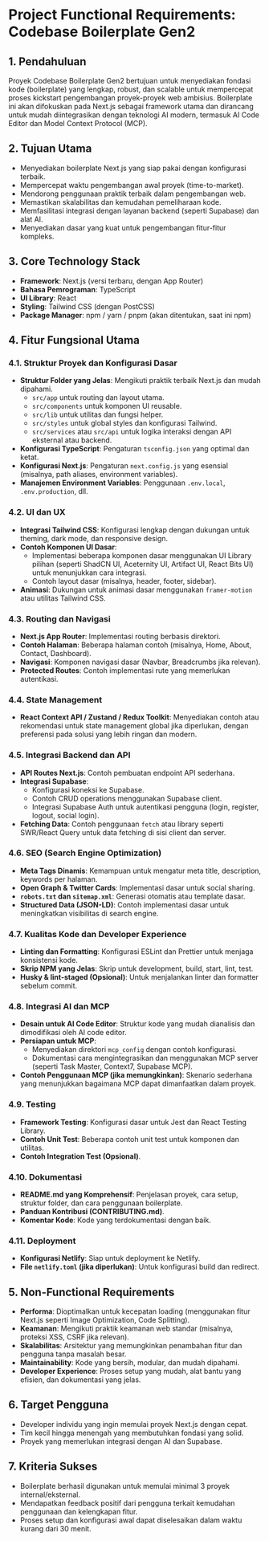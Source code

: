 # Project Functional Requirements: Codebase Boilerplate Gen2

## 1. Pendahuluan

Proyek Codebase Boilerplate Gen2 bertujuan untuk menyediakan fondasi kode (boilerplate) yang lengkap, robust, dan scalable untuk mempercepat proses kickstart pengembangan proyek-proyek web ambisius. Boilerplate ini akan difokuskan pada Next.js sebagai framework utama dan dirancang untuk mudah diintegrasikan dengan teknologi AI modern, termasuk AI Code Editor dan Model Context Protocol (MCP).

## 2. Tujuan Utama

*   Menyediakan boilerplate Next.js yang siap pakai dengan konfigurasi terbaik.
*   Mempercepat waktu pengembangan awal proyek (time-to-market).
*   Mendorong penggunaan praktik terbaik dalam pengembangan web.
*   Memastikan skalabilitas dan kemudahan pemeliharaan kode.
*   Memfasilitasi integrasi dengan layanan backend (seperti Supabase) dan alat AI.
*   Menyediakan dasar yang kuat untuk pengembangan fitur-fitur kompleks.

## 3. Core Technology Stack

*   **Framework**: Next.js (versi terbaru, dengan App Router)
*   **Bahasa Pemrograman**: TypeScript
*   **UI Library**: React
*   **Styling**: Tailwind CSS (dengan PostCSS)
*   **Package Manager**: npm / yarn / pnpm (akan ditentukan, saat ini npm)

## 4. Fitur Fungsional Utama

### 4.1. Struktur Proyek dan Konfigurasi Dasar
*   **Struktur Folder yang Jelas**: Mengikuti praktik terbaik Next.js dan mudah dipahami.
    *   `src/app` untuk routing dan layout utama.
    *   `src/components` untuk komponen UI reusable.
    *   `src/lib` untuk utilitas dan fungsi helper.
    *   `src/styles` untuk global styles dan konfigurasi Tailwind.
    *   `src/services` atau `src/api` untuk logika interaksi dengan API eksternal atau backend.
*   **Konfigurasi TypeScript**: Pengaturan `tsconfig.json` yang optimal dan ketat.
*   **Konfigurasi Next.js**: Pengaturan `next.config.js` yang esensial (misalnya, path aliases, environment variables).
*   **Manajemen Environment Variables**: Penggunaan `.env.local`, `.env.production`, dll.

### 4.2. UI dan UX
*   **Integrasi Tailwind CSS**: Konfigurasi lengkap dengan dukungan untuk theming, dark mode, dan responsive design.
*   **Contoh Komponen UI Dasar**:
    *   Implementasi beberapa komponen dasar menggunakan UI Library pilihan (seperti ShadCN UI, Aceternity UI, Artifact UI, React Bits UI) untuk menunjukkan cara integrasi.
    *   Contoh layout dasar (misalnya, header, footer, sidebar).
*   **Animasi**: Dukungan untuk animasi dasar menggunakan `framer-motion` atau utilitas Tailwind CSS.

### 4.3. Routing dan Navigasi
*   **Next.js App Router**: Implementasi routing berbasis direktori.
*   **Contoh Halaman**: Beberapa halaman contoh (misalnya, Home, About, Contact, Dashboard).
*   **Navigasi**: Komponen navigasi dasar (Navbar, Breadcrumbs jika relevan).
*   **Protected Routes**: Contoh implementasi rute yang memerlukan autentikasi.

### 4.4. State Management
*   **React Context API / Zustand / Redux Toolkit**: Menyediakan contoh atau rekomendasi untuk state management global jika diperlukan, dengan preferensi pada solusi yang lebih ringan dan modern.

### 4.5. Integrasi Backend dan API
*   **API Routes Next.js**: Contoh pembuatan endpoint API sederhana.
*   **Integrasi Supabase**:
    *   Konfigurasi koneksi ke Supabase.
    *   Contoh CRUD operations menggunakan Supabase client.
    *   Integrasi Supabase Auth untuk autentikasi pengguna (login, register, logout, social login).
*   **Fetching Data**: Contoh penggunaan `fetch` atau library seperti SWR/React Query untuk data fetching di sisi client dan server.

### 4.6. SEO (Search Engine Optimization)
*   **Meta Tags Dinamis**: Kemampuan untuk mengatur meta title, description, keywords per halaman.
*   **Open Graph & Twitter Cards**: Implementasi dasar untuk social sharing.
*   **`robots.txt` dan `sitemap.xml`**: Generasi otomatis atau template dasar.
*   **Structured Data (JSON-LD)**: Contoh implementasi dasar untuk meningkatkan visibilitas di search engine.

### 4.7. Kualitas Kode dan Developer Experience
*   **Linting dan Formatting**: Konfigurasi ESLint dan Prettier untuk menjaga konsistensi kode.
*   **Skrip NPM yang Jelas**: Skrip untuk development, build, start, lint, test.
*   **Husky & lint-staged (Opsional)**: Untuk menjalankan linter dan formatter sebelum commit.

### 4.8. Integrasi AI dan MCP
*   **Desain untuk AI Code Editor**: Struktur kode yang mudah dianalisis dan dimodifikasi oleh AI code editor.
*   **Persiapan untuk MCP**:
    *   Menyediakan direktori `mcp_config` dengan contoh konfigurasi.
    *   Dokumentasi cara mengintegrasikan dan menggunakan MCP server (seperti Task Master, Context7, Supabase MCP).
*   **Contoh Penggunaan MCP (jika memungkinkan)**: Skenario sederhana yang menunjukkan bagaimana MCP dapat dimanfaatkan dalam proyek.

### 4.9. Testing
*   **Framework Testing**: Konfigurasi dasar untuk Jest dan React Testing Library.
*   **Contoh Unit Test**: Beberapa contoh unit test untuk komponen dan utilitas.
*   **Contoh Integration Test (Opsional)**.

### 4.10. Dokumentasi
*   **README.md yang Komprehensif**: Penjelasan proyek, cara setup, struktur folder, dan cara penggunaan boilerplate.
*   **Panduan Kontribusi (CONTRIBUTING.md)**.
*   **Komentar Kode**: Kode yang terdokumentasi dengan baik.

### 4.11. Deployment
*   **Konfigurasi Netlify**: Siap untuk deployment ke Netlify.
*   **File `netlify.toml` (jika diperlukan)**: Untuk konfigurasi build dan redirect.

## 5. Non-Functional Requirements

*   **Performa**: Dioptimalkan untuk kecepatan loading (menggunakan fitur Next.js seperti Image Optimization, Code Splitting).
*   **Keamanan**: Mengikuti praktik keamanan web standar (misalnya, proteksi XSS, CSRF jika relevan).
*   **Skalabilitas**: Arsitektur yang memungkinkan penambahan fitur dan pengguna tanpa masalah besar.
*   **Maintainability**: Kode yang bersih, modular, dan mudah dipahami.
*   **Developer Experience**: Proses setup yang mudah, alat bantu yang efisien, dan dokumentasi yang jelas.

## 6. Target Pengguna

*   Developer individu yang ingin memulai proyek Next.js dengan cepat.
*   Tim kecil hingga menengah yang membutuhkan fondasi yang solid.
*   Proyek yang memerlukan integrasi dengan AI dan Supabase.

## 7. Kriteria Sukses

*   Boilerplate berhasil digunakan untuk memulai minimal 3 proyek internal/eksternal.
*   Mendapatkan feedback positif dari pengguna terkait kemudahan penggunaan dan kelengkapan fitur.
*   Proses setup dan konfigurasi awal dapat diselesaikan dalam waktu kurang dari 30 menit.
